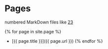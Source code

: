 # Pages

numbered MarkDown files like [23](23.html)

{% for page in site.page %}
- [{{ page.title }}]({{ page.url }})
{% endfor %}
